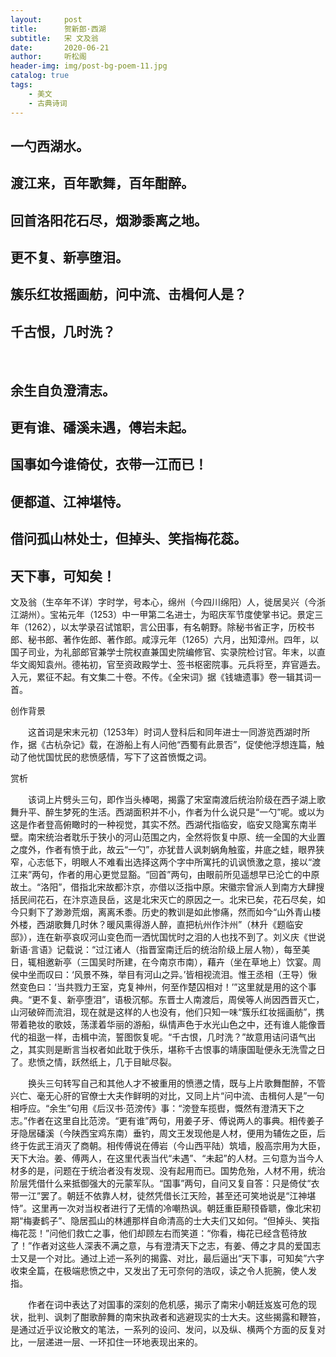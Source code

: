 ```yaml
---
layout:     post
title:      贺新郎·西湖
subtitle:   宋 文及翁
date:       2020-06-21
author:     听松阁
header-img: img/post-bg-poem-11.jpg
catalog: true
tags:
    - 美文
    - 古典诗词
---
```


## 一勺西湖水。
## 渡江来，百年歌舞，百年酣醉。
## 回首洛阳花石尽，烟渺黍离之地。
## 更不复、新亭堕泪。
## 簇乐红妆摇画舫，问中流、击楫何人是？
## 千古恨，几时洗？
&nbsp;
## 余生自负澄清志。
## 更有谁、磻溪未遇，傅岩未起。
## 国事如今谁倚仗，衣带一江而已！
## 便都道、江神堪恃。
## 借问孤山林处士，但掉头、笑指梅花蕊。
## 天下事，可知矣！



文及翁（生卒年不详）字时学，号本心，绵州（今四川绵阳）人，徙居吴兴（今浙江湖州）。宝祐元年（1253）中一甲第二名进士，为昭庆军节度使掌书记。景定三年（1262），以太学录召试馆职，言公田事，有名朝野。除秘书省正字，历校书郎、秘书郎、著作佐郎、著作郎。咸淳元年（1265）六月，出知漳州。四年，以国子司业，为礼部郎官兼学士院权直兼国史院编修官、实录院检讨官。年末，以直华文阁知袁州。德祐初，官至资政殿学士、签书枢密院事。元兵将至，弃官遁去。入元，累征不起。有文集二十卷。不传。《全宋词》据《钱塘遗事》卷一辑其词一首。



创作背景

　　这首词是宋末元初（1253年）时词人登科后和同年进士一同游览西湖时所作，据《古杭杂记》载，在游船上有人问他“西蜀有此景否”，促使他浮想连篇，触动了他忧国忧民的悲愤感情，写下了这首愤慨之词。 



赏析

　　该词上片劈头三句，即作当头棒喝，揭露了宋室南渡后统治阶级在西子湖上歌舞升平、醉生梦死的生活。西湖面积并不小，作者为什么说只是“一勺”呢。或以为这是作者登高俯瞰时的一种视觉，其实不然。西湖代指临安，临安又隐寓东南半壁。南宋统治者耽乐于狭小的河山范围之内，全然将恢复中原、统一全国的大业置之度外，作者有愤于此，故云“一勺”，亦犹昔人讽刺蜗角触蛮，井底之蛙，眼界狭窄，心志低下，明眼人不难看出选择这两个字中所寓托的讥讽愤激之意，接以“渡江来”两句，作者的用心更觉显豁。“回首”两句，由眼前所见遥想早已沦亡的中原故土。“洛阳”，借指北宋故都汴京，亦借以泛指中原。宋徽宗曾派人到南方大肆搜括民间花石，在汴京造艮岳，这是北宋灭亡的原因之一。北宋已矣，花石尽矣，如今只剩下了渺渺荒烟，离离禾黍。历史的教训是如此惨痛，然而如今“山外青山楼外楼，西湖歌舞几时休？暖风熏得游人醉，直把杭州作汴州”（林升《题临安邸》），连在新亭哀叹河山变色而一洒忧国忧时之泪的人也找不到了。刘义庆《世说新语·言语》记载说：“过江诸人（指晋室南迁后的统治阶级上层人物），每至美日，辄相邀新亭（三国吴时所建，在今南京市南），藉卉（坐在草地上）饮宴。周侯中坐而叹曰：‘风景不殊，举目有河山之异。’皆相视流泪。惟王丞相（王导）愀然变色曰：‘当共戮力王室，克复神州，何至作楚囚相对！’”这里就是用的这个事典。“更不复、新亭堕泪”，语极沉郁。东晋士人南渡后，周侯等人尚因西晋灭亡，山河破碎而流泪，现在就是这样的人也没有，他们只知一味“簇乐红妆摇画舫”，携带着艳妆的歌妓，荡漾着华丽的游船，纵情声色于水光山色之中，还有谁人能像晋代的祖逖一样，击楫中流，誓图恢复呢。“千古恨，几时洗？”故意用诘问语气出之，其实则是断言当权者如此耽于佚乐，堪称千古恨事的靖康国耻便永无洗雪之日了。悲愤之情，跃然纸上，几于目眦尽裂。

　　换头三句转写自己和其他人才不被重用的愤懑之情，既与上片歌舞酣醉，不管兴亡、毫无心肝的官僚士大夫作鲜明的对比，又同上片“问中流、击楫何人是”一句相呼应。“余生”句用《后汉书·范滂传》事：“滂登车揽辔，慨然有澄清天下之志。”作者在这里自比范滂。“更有谁”两句，用姜子牙、傅说两人的事典。相传姜子牙隐居磻溪（今陕西宝鸡东南）垂钓，周文王发现他是人材，便用为辅佐之臣，后终于佐武王消灭了商朝。相传傅说在傅岩（今山西平陆）筑墙，殷高宗用为大臣，天下大治。姜、傅两人，在这里代表当代“未遇”、“未起”的人材。三句意为当今人材多的是，问题在于统治者没有发现、没有起用而已。国势危殆，人材不用，统治阶层凭借什么来抵御强大的元蒙军队。“国事”两句，自问又复自答：只是倚仗“衣带一江”罢了。朝廷不依靠人材，徒然凭借长江天险，甚至还可笑地说是“江神堪恃”。这里再一次对当权者进行了无情的冷嘲热讽。朝廷重臣颟顸昏聩，像北宋初期“梅妻鹤子”、隐居孤山的林逋那样自命清高的士大夫们又如何。“但掉头、笑指梅花蕊！”问他们救亡之事，他们却顾左右而笑道：“你看，梅花已经含苞待放了！”作者对这些人深表不满之意，与有澄清天下之志，有姜、傅之才具的爱国志士又是一个对比。通过上述一系列的揭露、对比，最后逼出“天下事，可知矣”六字收束全篇，在极端悲愤之中，又发出了无可奈何的浩叹，读之令人扼腕，使人发指。

　　作者在词中表达了对国事的深刻的危机感，揭示了南宋小朝廷岌岌可危的现状，批判、讽刺了酣歌醉舞的南宋执政者和逃避现实的士大夫。这些揭露和鞭笞，是通过近乎议论散文的笔法，一系列的设问、发问，以及纵、横两个方面的反复对比，一层递进一层、一环扣住一环地表现出来的。
